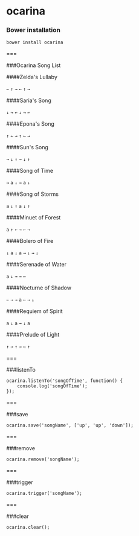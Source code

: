 ocarina
=======

### Bower installation
```
bower install ocarina
```
===

###Ocarina Song List

####Zelda's Lullaby

`←` `↑` `→` `←` `↑` `→`

####Saria's Song

`↓` `→` `←` `↓` `→` `←`

####Epona's Song

`↑` `←` `→` `↑` `←` `→`

####Sun's Song

`→` `↓` `↑` `→` `↓` `↑`

####Song of Time

`→` `a` `↓` `→` `a` `↓`

####Song of Storms

`a` `↓` `↑` `a` `↓` `↑`

####Minuet of Forest

`a` `↑` `←` `→` `←` `→`

####Bolero of Fire

`↓` `a` `↓` `a` `→` `↓` `→` `↓`

####Serenade of Water

`a` `↓` `→` `→` `←`

####Nocturne of Shadow

`←` `→` `→` `a` `←` `→` `↓`

####Requiem of Spirit

`a` `↓` `a` `→` `↓` `a`

####Prelude of Light

`↑` `→` `↑` `→` `←` `↑`

===

###listenTo

```
ocarina.listenTo('songOfTime', function() {
    console.log('songOfTime');
});
```

===

###save

```
ocarina.save('songName', ['up', 'up', 'down']);
```

===

###remove

```
ocarina.remove('songName');
```

===

###trigger

```
ocarina.trigger('songName');
```

===

###clear

```
ocarina.clear();
```